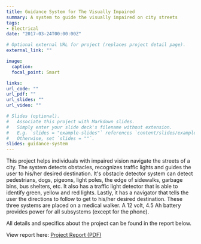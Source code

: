 ```yaml
---
title: Guidance System for The Visually Impaired
summary: A system to guide the visually impaired on city streets
tags:
- Electrical
date: "2017-03-24T00:00:00Z"

# Optional external URL for project (replaces project detail page).
external_link: ""

image:
  caption:
  focal_point: Smart

links:
url_code: ""
url_pdf: ""
url_slides: ""
url_video: ""

# Slides (optional).
#   Associate this project with Markdown slides.
#   Simply enter your slide deck's filename without extension.
#   E.g. `slides = "example-slides"` references `content/slides/example-slides.md`.
#   Otherwise, set `slides = ""`.
slides: guidance-system
---
```


This project helps individuals with impaired vision navigate the streets of a city. The system detects obstacles, recognizes traffic lights and guides the user to his/her desired destination. It's obstacle detector system can detect pedestrians, dogs, pigeons, light poles, the edge of sidewalks, garbage bins, bus shelters, etc. It also has a traffic light detector that is able to identify green, yellow and red lights. Lastly, it has a navigator that tells the user the directions to follow to get to his/her desired destination. These three systems are placed on a medical walker. A 12 volt, 4.5 Ah battery provides power for all subsystems (except for the phone).

All details and specifics about the project can be found in the report below.

View report here: [Project Report (PDF)](Report.pdf)